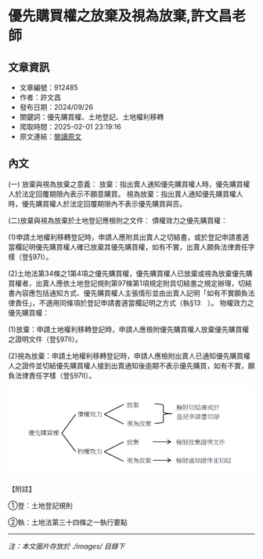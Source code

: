 # 優先購買權之放棄及視為放棄,許文昌老師

## 文章資訊
- 文章編號：912485
- 作者：許文昌
- 發布日期：2024/09/26
- 關鍵詞：優先購買權、土地登記、土地權利移轉
- 爬取時間：2025-02-01 23:19:16
- 原文連結：[閱讀原文](https://real-estate.get.com.tw/Columns/detail.aspx?no=912485)

## 內文


(一)	放棄與視為放棄之意義：
放棄：指出賣人通知優先購買權人時，優先購買權人於法定回覆期限內表示不願意購買。
視為放棄：指出賣人通知優先購買權人時，優先購買權人於法定回覆期限內不表示優先購買與否。


(二)放棄與視為放棄於土地登記應檢附之文件：
債權效力之優先購買權：


(1)申請土地權利移轉登記時，申請人應附具出賣人之切結書，或於登記申請書適當欄記明優先購買權人確已放棄其優先購買權，如有不實，出賣人願負法律責任字樣（登§97I）。


(2)土地法第34條之1第4項之優先購買權，優先購買權人已放棄或視為放棄優先購買權者，出賣人應依土地登記規則第97條第1項規定附具切結書之規定辦理，切結書內容應包括通知方式、優先購買權人主張情形並由出賣人記明「如有不實願負法律責任」，不適用同條項於登記申請書適當欄記明之方式（執§13　）。
物權效力之優先購買權：


(1)放棄：申請土地權利移轉登記時，申請人應檢附優先購買權人放棄優先購買權之證明文件（登§97II）。


(2)視為放棄：申請土地權利移轉登記時，申請人應檢附出賣人已通知優先購買權人之證件並切結優先購買權人接到出賣通知後逾期不表示優先購買，如有不實，願負法律責任字樣（登§97II）。



![圖片](./images/912485_c9a46a5d7c249ba174ed9cc067bf1577.png)



【附註】


①登：土地登記規則


②執：土地法第三十四條之一執行要點

---
*注：本文圖片存放於 ./images/ 目錄下*
